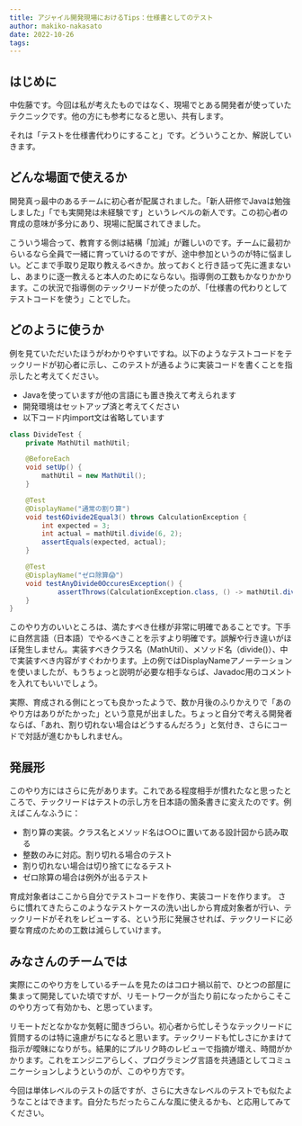 ```yaml
---
title: アジャイル開発現場におけるTips：仕様書としてのテスト
author: makiko-nakasato
date: 2022-10-26
tags: 
---
```


## はじめに

中佐藤です。今回は私が考えたものではなく、現場でとある開発者が使っていたテクニックです。他の方にも参考になると思い、共有します。

それは「テストを仕様書代わりにすること」です。どういうことか、解説していきます。

## どんな場面で使えるか

開発真っ最中のあるチームに初心者が配属されました。「新人研修でJavaは勉強しました」「でも実開発は未経験です」というレベルの新人です。この初心者の育成の意味が多分にあり、現場に配属されてきました。

こういう場合って、教育する側は結構「加減」が難しいのです。チームに最初からいるなら全員で一緒に育っていけるのですが、途中参加というのが特に悩ましい。どこまで手取り足取り教えるべきか。放っておくと行き詰って先に進まないし、あまりに逐一教えると本人のためにならない。指導側の工数もかなりかかります。この状況で指導側のテックリードが使ったのが、「仕様書の代わりとしてテストコードを使う」ことでした。

## どのように使うか

例を見ていただいたほうがわかりやすいですね。以下のようなテストコードをテックリードが初心者に示し、このテストが通るように実装コードを書くことを指示したと考えてください。

- Javaを使っていますが他の言語にも置き換えて考えられます
- 開発環境はセットアップ済と考えてください
- 以下コード内import文は省略しています

```java
class DivideTest {
	private MathUtil mathUtil;

	@BeforeEach
	void setUp() {
		mathUtil = new MathUtil();
	}

	@Test
	@DisplayName("通常の割り算")
	void test6Divide2Equal3() throws CalculationException {
		int expected = 3;
		int actual = mathUtil.divide(6, 2);
		assertEquals(expected, actual);
	}

	@Test
	@DisplayName("ゼロ除算😱")
	void testAnyDivide0OccuresException() {
            assertThrows(CalculationException.class, () -> mathUtil.divide(1, 0));
	}
}
```

このやり方のいいところは、満たすべき仕様が非常に明確であることです。下手に自然言語（日本語）でやるべきことを示すより明確です。誤解や行き違いがほぼ発生しません。実装すべきクラス名（MathUtil）、メソッド名（divide()）、中で実装すべき内容がすぐわかります。上の例ではDisplayNameアノーテーションを使いましたが、もうちょっと説明が必要な相手ならば、Javadoc用のコメントを入れてもいいでしょう。

実際、育成される側にとっても良かったようで、数か月後のふりかえりで「あのやり方はありがたかった」という意見が出ました。ちょっと自分で考える開発者ならば、「あれ、割り切れない場合はどうするんだろう」と気付き、さらにコードで対話が進むかもしれません。

## 発展形

このやり方にはさらに先があります。これである程度相手が慣れたなと思ったところで、テックリードはテストの示し方を日本語の箇条書きに変えたのです。例えばこんなふうに：

- 割り算の実装。クラス名とメソッド名は○○に置いてある設計図から読み取る
- 整数のみに対応。割り切れる場合のテスト
- 割り切れない場合は切り捨てになるテスト
- ゼロ除算の場合は例外が出るテスト

育成対象者はここから自分でテストコードを作り、実装コードを作ります。
さらに慣れてきたらこのようなテストケースの洗い出しから育成対象者が行い、テックリードがそれをレビューする、という形に発展させれば、テックリードに必要な育成のための工数は減らしていけます。

## みなさんのチームでは

実際にこのやり方をしているチームを見たのはコロナ禍以前で、ひとつの部屋に集まって開発していた頃ですが、リモートワークが当たり前になったからこそこのやり方って有効かも、と思っています。

リモートだとなかなか気軽に聞きづらい。初心者から忙しそうなテックリードに質問するのは特に遠慮がちになると思います。テックリードも忙しさにかまけて指示が曖昧になりがち。結果的にプルリク時のレビューで指摘が増え、時間がかかります。これをエンジニアらしく、プログラミング言語を共通語としてコミュニケーションしようというのが、このやり方です。

今回は単体レベルのテストの話ですが、さらに大きなレベルのテストでも似たようなことはできます。自分たちだったらこんな風に使えるかも、と応用してみてください。
